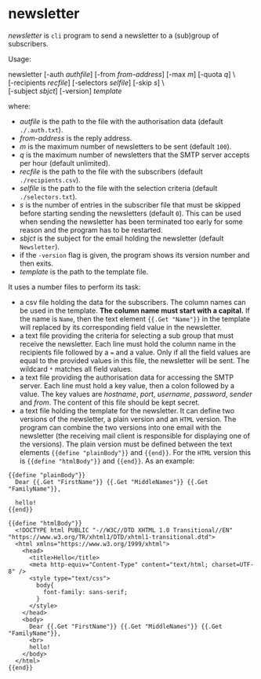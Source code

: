 # newsletter

_newsletter_ is `cli` program to send a newsletter to a (sub)group of
  subscribers.

Usage:

newsletter [-auth _authfile_] [-from _from-address_] [-max _m_] [-quota _q_]  \\ \
           [-recipients _recfile_]  [-selectors _selfile_] [-skip _s_] \\ \
           [-subject _sbjct_] [-version] _template_

 where:

 - _autfile_ is the path to the file with the authorisation data (default
  `./.auth.txt`).
 - _from-address_ is the reply address.
 - _m_ is the maximum number of newsletters to be sent (default `100`).
 - _q_ is the maximum number of newsletters that the SMTP server accepts per
   hour (default unlimited).
 - _recfile_ is the path to the file with the subscribers (default
   `./recipients.csv`).
 - _selfile_ is the path to the file with the selection criteria (default
   `./selectors.txt`).
 - _s_ is the number of entries in the subscriber file that must be skipped
   before starting sending the newsletters (default `0`). This can be used when
   sending the newsletter has been terminated too early for some reason and the
   program has to be restarted.
 - _sbjct_ is the subject for the email holding the newsletter (default `Newsletter`).
 - if the `-version` flag is given, the program shows its version number and
   then exits.
- _template_ is the path to the template file.

It uses a number files to perform its task:

- a csv file holding the data for the subscribers. The column names can be used
  in the template. **The column name must start with a capital.** If the name is
  `Name`, then the text element `{{.Get "Name"}}` in the template will
  replaced by its corresponding field value in the newsletter.
- a text file providing the criteria for selecting a sub group that must receive
  the newsletter. Each line must hold the column name in the recipients file
  followed by a `=` and a value. Only if all the field values are equal to the
  provided values in this file, the newsletter will be sent. The wildcard `*`
  matches all field values.
- a text file providing the authorisation data for accessing the SMTP server.
  Each line must hold a key value, then a colon followed by a value. The key
  values are _hostname_, _port_, _username_, _password_, _sender_ and _from_.
  The content of this file should be kept secret.
- a text file holding the template for the newsletter. It can define two
  versions of the newsletter, a plain version and an `HTML` version. The program
  can combine the two versions into one email with the newsletter (the receiving
  mail client is responsible for displaying one of the versions).
  The plain version must be defined between the text elements
  `{{define "plainBody"}}` and `{{end}}`. For the `HTML` version this is
  `{{define "htmlBody"}}` and `{{end}}`. As an example:

```
{{define "plainBody"}}
  Dear {{.Get "FirstName"}} {{.Get "MiddleNames"}} {{.Get "FamilyName"}},

  hello!
{{end}}

{{define "htmlBody"}}
  <!DOCTYPE html PUBLIC "-//W3C//DTD XHTML 1.0 Transitional//EN" "https://www.w3.org/TR/xhtml1/DTD/xhtml1-transitional.dtd">
  <html xmlns="https://www.w3.org/1999/xhtml">
    <head>
      <title>Hello</title>
      <meta http-equiv="Content-Type" content="text/html; charset=UTF-8" />
      <style type="text/css">
        body{
          font-family: sans-serif;
        }
      </style>
    </head>
    <body>
      Dear {{.Get "FirstName"}} {{.Get "MiddleNames"}} {{.Get "FamilyName"}},
      <br>
      hello!
    </body>
  </html>
{{end}}
```
